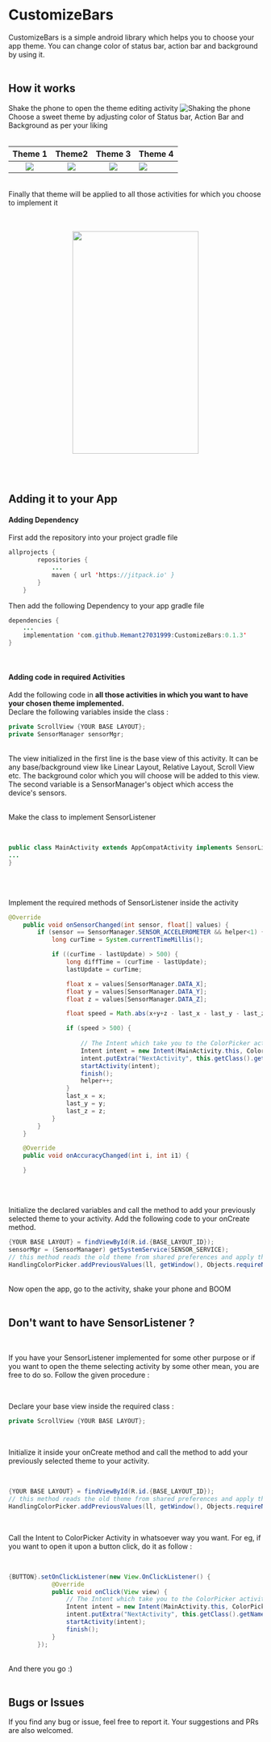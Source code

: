 # CustomizeBars
CustomizeBars is a simple android library which helps you to choose your app theme. You can change color of status bar, action bar and background by using it.
</br>
</br>
## How it works
Shake the phone to open the theme editing activity
![Shaking the phone](https://github.com/Hemant27031999/CustomizeBars/blob/master/display/Main1.jpg)
Choose a sweet theme by adjusting color of Status bar, Action Bar and Background as per your liking
</br>
</br>

Theme 1             |  Theme2          |  Theme 3      |   Theme 4        
:-------------------------:|:-------------------------:|:-------------------------:|:-------------------------
![](https://github.com/Hemant27031999/CustomizeBars/blob/master/display/side1.jpeg)  |  ![](https://github.com/Hemant27031999/CustomizeBars/blob/master/display/side2.jpeg) |  ![](https://github.com/Hemant27031999/CustomizeBars/blob/master/display/side3.jpeg) |  ![](https://github.com/Hemant27031999/CustomizeBars/blob/master/display/side4.jpeg)

</br>
Finally that theme will be applied to all those activities for which you choose to implement it
</br>
</br>
</br>
<p align="center">
<img src="https://github.com/Hemant27031999/CustomizeBars/blob/master/display/main2.jpeg" width="250" height="440" />
</p>
</br>
</br>

## Adding it to your App


#### Adding Dependency
First add the repository into your project gradle file

```java
allprojects {
		repositories {
			...
			maven { url 'https://jitpack.io' }
		}
	}
```
Then add the following Dependency to your app gradle file

```java
dependencies {
    ...
    implementation 'com.github.Hemant27031999:CustomizeBars:0.1.3'
}
```
</br>

#### Adding code in required Activities
Add the following code in **all those activities in which you want to have your chosen theme implemented.**
<br/>
Declare the following variables inside the class :
```java
private ScrollView {YOUR BASE LAYOUT};
private SensorManager sensorMgr;
```
</br>
The view initialized in the first line is the base view of this activity. It can be any base/background view like Linear Layout, Relative Layout, Scroll View etc. The background color which you will choose will be added to this view. The second variable is a SensorManager's object which access the device's sensors.

</br>
</br>

Make the class to implement SensorListener

</br>

```java
public class MainActivity extends AppCompatActivity implements SensorListener {
...
}
```

</br>
</br>

Implement the required methods of SensorListener inside the activity 
</br>
```java
@Override
    public void onSensorChanged(int sensor, float[] values) {
        if (sensor == SensorManager.SENSOR_ACCELEROMETER && helper<1) {
            long curTime = System.currentTimeMillis();

            if ((curTime - lastUpdate) > 500) {
                long diffTime = (curTime - lastUpdate);
                lastUpdate = curTime;

                float x = values[SensorManager.DATA_X];
                float y = values[SensorManager.DATA_Y];
                float z = values[SensorManager.DATA_Z];

                float speed = Math.abs(x+y+z - last_x - last_y - last_z) / diffTime * 10000;

                if (speed > 500) {
                
                    // The Intent which take you to the ColorPicker activity
                    Intent intent = new Intent(MainActivity.this, ColorPicker.class);
                    intent.putExtra("NextActivity", this.getClass().getName());
                    startActivity(intent);
                    finish();
                    helper++;
                }
                last_x = x;
                last_y = y;
                last_z = z;
            }
        }
    }

    @Override
    public void onAccuracyChanged(int i, int i1) {

    }
```

</br>
</br>

Initialize the declared variables and call the method to add your previously selected theme to your activity. Add the following code to your onCreate method.
</br>
```java
{YOUR BASE LAYOUT} = findViewById(R.id.{BASE_LAYOUT_ID});
sensorMgr = (SensorManager) getSystemService(SENSOR_SERVICE);
// this method reads the old theme from shared preferences and apply them
HandlingColorPicker.addPreviousValues(ll, getWindow(), Objects.requireNonNull(getSupportActionBar()), MainActivity.this);
```
</br>
Now open the app, go to the activity, shake your phone and BOOM

</br>
</br>

## Don't want to have SensorListener ?

</br>

If you have your SensorListener implemented for some other purpose or if you want to open the theme selecting activity by some other mean, you are free to do so. Follow the given procedure :

</br>

Declare your base view inside the required class :

```java
private ScrollView {YOUR BASE LAYOUT};
```

</br>

Initialize it inside your onCreate method and call the method to add your previously selected theme to your activity.

</br>

```java
{YOUR BASE LAYOUT} = findViewById(R.id.{BASE_LAYOUT_ID});
// this method reads the old theme from shared preferences and apply them
HandlingColorPicker.addPreviousValues(ll, getWindow(), Objects.requireNonNull(getSupportActionBar()), MainActivity.this);
```

</br>

Call the Intent to ColorPicker Activity in whatsoever way you want. For eg, if you want to open it upon a button click, do it as follow :

</br>

```java
{BUTTON}.setOnClickListener(new View.OnClickListener() {
            @Override
            public void onClick(View view) {
                // The Intent which take you to the ColorPicker activity
                Intent intent = new Intent(MainActivity.this, ColorPicker.class);
                intent.putExtra("NextActivity", this.getClass().getName());
                startActivity(intent);
                finish();
            }
        });
```
</br>
And there you go :)
</br>
</br>

## Bugs or Issues
If you find any bug or issue, feel free to report it. Your suggestions and PRs are also welcomed. 
